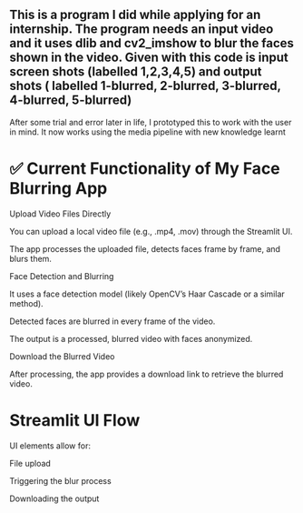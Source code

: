This is a program I did while applying for an internship. The program needs an input video and it uses dlib and  cv2_imshow to blur the faces shown in the video.
Given with this code is input screen shots (labelled 1,2,3,4,5)  and output shots ( labelled 1-blurred, 2-blurred, 3-blurred, 4-blurred, 5-blurred)
-----------------------------------------------------------------------------------------------------------------------------
After some trial and error later in life, I prototyped this to work with the user in mind. It now works using the media pipeline with new knowledge learnt

# ✅ Current Functionality of My Face Blurring App
Upload Video Files Directly

You can upload a local video file (e.g., .mp4, .mov) through the Streamlit UI.

The app processes the uploaded file, detects faces frame by frame, and blurs them.

Face Detection and Blurring

It uses a face detection model (likely OpenCV’s Haar Cascade or a similar method).

Detected faces are blurred in every frame of the video.

The output is a processed, blurred video with faces anonymized.

Download the Blurred Video

After processing, the app provides a download link to retrieve the blurred video.

# Streamlit UI Flow

UI elements allow for:

File upload

Triggering the blur process

Downloading the output
